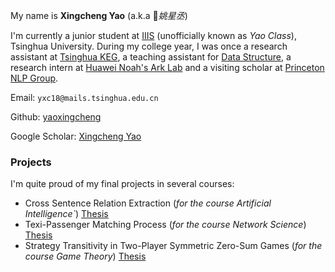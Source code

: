 My name is **Xingcheng Yao** (a.k.a *姚星丞*)

I'm currently a junior student at [IIIS](https://iiis.tsinghua.edu.cn/en/) (unofficially known as *Yao Class*), Tsinghua University. During my college year, I was once a research assistant at [Tsinghua KEG](http://keg.cs.tsinghua.edu.cn/), a teaching assistant for [Data Structure](https://dsa.cs.tsinghua.edu.cn/~deng/ds/index.htm), a research intern at [Huawei Noah's Ark Lab](https://www.noahlab.com.hk/#/home) and a visiting scholar at [Princeton NLP Group](https://princeton-nlp.github.io/).

Email: `yxc18@mails.tsinghua.edu.cn`

Github: [yaoxingcheng](https://github.com/yaoxingcheng)

Google Scholar: [Xingcheng Yao](https://scholar.google.com/citations?user=gAdAW44AAAAJ&hl=en&oi=ao)

### Projects

I'm quite proud of my final projects in several courses:
- Cross Sentence Relation Extraction (*for the course Artificial Intelligence`*) [Thesis](https://yaoxingcheng.github.io/thesis/ai_final.pdf)
- Texi-Passenger Matching Process (*for the course Network Science*) [Thesis](https://yaoxingcheng.github.io/thesis/network_science.pdf)
- Strategy Transitivity in Two-Player Symmetric Zero-Sum Games (*for the course Game Theory*) [Thesis](https://yaoxingcheng.github.io/thesis/game_theory.pdf)




